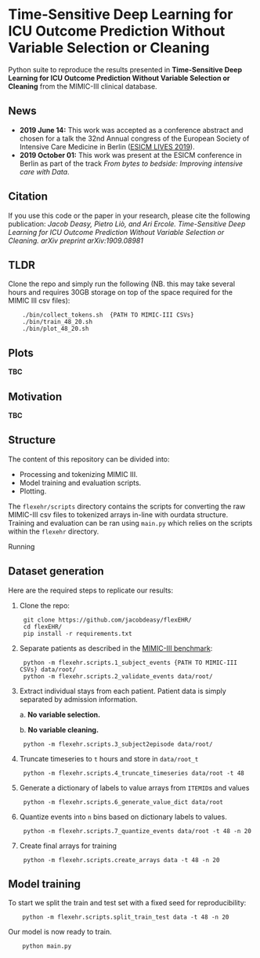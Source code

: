 Time-Sensitive Deep Learning for ICU Outcome Prediction Without Variable Selection or Cleaning
=========

Python suite to reproduce the results presented in **Time-Sensitive Deep Learning for ICU Outcome Prediction Without Variable Selection or Cleaning** from the MIMIC-III clinical database.

## News

* **2019 June 14:** This work was accepted as a conference abstract and chosen for a talk the 32nd Annual congress of the European Society of Intensive Care Medicine in Berlin ([ESICM LIVES 2019](https://www.esicm.org/events/32nd-annual-congress-berlin/)).
* **2019 October 01:** This work was present at the ESICM conference in Berlin as part of the track *From bytes to bedside: Improving intensive care with Data*.

## Citation
If you use this code or the paper in your research, please cite the following publication: *Jacob Deasy, Pietro Liò, and Ari Ercole. Time-Sensitive Deep Learning for ICU Outcome Prediction Without Variable Selection or Cleaning. arXiv preprint arXiv:1909.08981*

## TLDR
Clone the repo and simply run the following (NB. this may take several hours and requires 30GB storage on top of the space required for the MIMIC III csv files):

        ./bin/collect_tokens.sh  {PATH TO MIMIC-III CSVs}
        ./bin/train_48_20.sh
        ./bin/plot_48_20.sh

## Plots

**TBC**

## Motivation

**TBC**

## Structure
The content of this repository can be divided into:
* Processing and tokenizing MIMIC III.  
* Model training and evaluation scripts.
* Plotting.

The `flexehr/scripts` directory contains the scripts for converting the raw MIMIC-III csv files to tokenized arrays in-line with ourdata structure.
Training and evaluation can be ran using `main.py` which relies on the scripts within the `flexehr` directory.

Running 

## Dataset generation
Here are the required steps to replicate our results:
1. Clone the repo:

        git clone https://github.com/jacobdeasy/flexEHR/
        cd flexEHR/
        pip install -r requirements.txt

2. Separate patients as described in the [MIMIC-III benchmark](https://arxiv.org/abs/1703.07771):

        python -m flexehr.scripts.1_subject_events {PATH TO MIMIC-III CSVs} data/root/
        python -m flexehr.scripts.2_validate_events data/root/

3. Extract individual stays from each patient. Patient data is simply separated by admission information.

    a. **No variable selection.**

    b. **No variable cleaning.**

        python -m flexehr.scripts.3_subject2episode data/root/

4. Truncate timeseries to `t` hours and store in `data/root_t`

        python -m flexehr.scripts.4_truncate_timeseries data/root -t 48

5. Generate a dictionary of labels to value arrays from `ITEMID`s and values

        python -m flexehr.scripts.6_generate_value_dict data/root

6. Quantize events into `n` bins based on dictionary labels to values.

        python -m flexehr.scripts.7_quantize_events data/root -t 48 -n 20

7. Create final arrays for training

        python -m flexehr.scripts.create_arrays data -t 48 -n 20

## Model training
To start we split the train and test set with a fixed seed for reproducibility:

        python -m flexehr.scripts.split_train_test data -t 48 -n 20

Our model is now ready to train.

        python main.py
